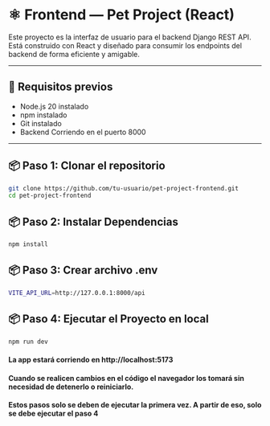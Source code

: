 # ⚛️ Frontend — Pet Project (React)

Este proyecto es la interfaz de usuario para el backend Django REST API. Está construido con React y diseñado para consumir los endpoints del backend de forma eficiente y amigable.

---

## 🚀 Requisitos previos

- Node.js 20 instalado
- npm instalado
- Git instalado
- Backend Corriendo en el puerto 8000

---

## 📦 Paso 1: Clonar el repositorio

```bash
git clone https://github.com/tu-usuario/pet-project-frontend.git
cd pet-project-frontend
```

## 📦 Paso 2: Instalar Dependencias

```bash
npm install
```

## 📦 Paso 3: Crear archivo .env

```bash
VITE_API_URL=http://127.0.0.1:8000/api
```

## 📦 Paso 4: Ejecutar el Proyecto en local

```bash
npm run dev
```

#### La app estará corriendo en http://localhost:5173
#### Cuando se realicen cambios en el código el navegador los tomará sin necesidad de detenerlo o reiniciarlo.

#### Estos pasos solo se deben de ejecutar la primera vez. A partir de eso, solo se debe ejecutar el paso 4